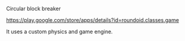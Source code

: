 
Circular block breaker

https://play.google.com/store/apps/details?id=roundoid.classes.game

It uses a custom physics and game engine.
